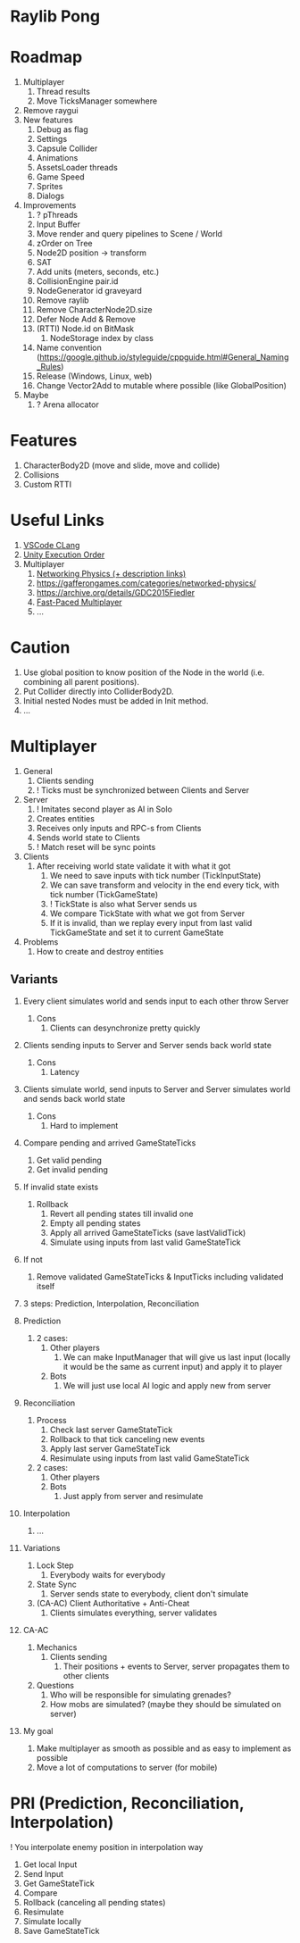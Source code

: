 # Raylib Pong

# Roadmap

1. Multiplayer
    1. Thread results
    1. Move TicksManager somewhere
1. Remove raygui
1. New features
    1. Debug as flag
    1. Settings
    1. Capsule Collider
    1. Animations
    1. AssetsLoader threads
    1. Game Speed
    1. Sprites
    1. Dialogs
1. Improvements
    1. ? pThreads
    1. Input Buffer
    1. Move render and query pipelines to Scene / World
    1. zOrder on Tree
    1. Node2D position -> transform
    1. SAT
    1. Add units (meters, seconds, etc.)
    1. CollisionEngine pair.id
    1. NodeGenerator id graveyard
    1. Remove raylib
    1. Remove CharacterNode2D.size
    1. Defer Node Add & Remove
    1. (RTTI) Node.id on BitMask
        1. NodeStorage index by class
    1. Name convention (https://google.github.io/styleguide/cppguide.html#General_Naming_Rules)
    1. Release (Windows, Linux, web)
    1. Change Vector2Add to mutable where possible (like GlobalPosition)
1. Maybe
    1. ? Arena allocator

# Features

1. CharacterBody2D (move and slide, move and collide)
1. Collisions
1. Custom RTTI

# Useful Links

1. [VSCode CLang](https://code.visualstudio.com/docs/cpp/config-clang-mac)
1. [Unity Execution Order](https://docs.unity3d.com/Manual/ExecutionOrder.html)
1. Multiplayer
    1. [Networking Physics (+ description links)](https://www.youtube.com/watch?v=9OjIDko1uzc)
    1. https://gafferongames.com/categories/networked-physics/
    1. https://archive.org/details/GDC2015Fiedler
    1. [Fast-Paced Multiplayer](https://www.gabrielgambetta.com/client-server-game-architecture.html)
    1. ...

# Caution

1. Use global position to know position of the Node in the world (i.e. combining all parent positions).
1. Put Collider directly into ColliderBody2D.
1. Initial nested Nodes must be added in Init method.
1. ...

# Multiplayer

1. General
    1. Clients sending
    1. ! Ticks must be synchronized between Clients and Server
1. Server
    1. ! Imitates second player as AI in Solo
    1. Creates entities
    1. Receives only inputs and RPC-s from Clients
    1. Sends world state to Clients
    1. ! Match reset will be sync points
1. Clients
    1. After receiving world state validate it with what it got
        1. We need to save inputs with tick number (TickInputState)
        1. We can save transform and velocity in the end every tick, with tick number (TickGameState)
        1. ! TickState is also what Server sends us
        1. We compare TickState with what we got from Server
        1. If it is invalid, than we replay every input from last valid TickGameState and set it to current GameState
1. Problems
    1. How to create and destroy entities


## Variants

1. Every client simulates world and sends input to each other throw Server
    1. Cons
        1. Clients can desynchronize pretty quickly
1. Clients sending inputs to Server and Server sends back world state
    1. Cons
        1. Latency
1. Clients simulate world, send inputs to Server and Server simulates world and sends back world state
    1. Cons
        1. Hard to implement



1. Compare pending and arrived GameStateTicks
    1. Get valid pending
    1. Get invalid pending
1. If invalid state exists
    1. Rollback
        1. Revert all pending states till invalid one
        1. Empty all pending states
        1. Apply all arrived GameStateTicks (save lastValidTick)
        1. Simulate using inputs from last valid GameStateTick
1. If not
    1. Remove validated GameStateTicks & InputTicks including validated itself


1. 3 steps: Prediction, Interpolation, Reconciliation
1. Prediction
    1. 2 cases:
        1. Other players
            1. We can make InputManager that will give us last input (locally it would be the same as current input) and apply it to player
        1. Bots
            1. We will just use local AI logic and apply new from server
1. Reconciliation
    1. Process
        1. Check last server GameStateTick
        1. Rollback to that tick canceling new events
        1. Apply last server GameStateTick
        1. Resimulate using inputs from last valid GameStateTick
    1. 2 cases:
        1. Other players
        1. Bots
            1. Just apply from server and resimulate
1. Interpolation
    1. ...



1. Variations
    1. Lock Step
        1. Everybody waits for everybody
    1. State Sync
        1. Server sends state to everybody, client don't simulate
    1. (CA-AC) Client Authoritative + Anti-Cheat
        1. Clients simulates everything, server validates


1. CA-AC
    1. Mechanics
        1. Clients sending
            1. Their positions + events to Server, server propagates them to other clients
    1. Questions
        1. Who will be responsible for simulating grenades?
        1. How mobs are simulated? (maybe they should be simulated on server)


1. My goal
    1. Make multiplayer as smooth as possible and as easy to implement as possible
    1. Move a lot of computations to server (for mobile)


# PRI (Prediction, Reconciliation, Interpolation)

! You interpolate enemy position in interpolation way

1. Get local Input
1. Send Input
1. Get GameStateTick
1. Compare
1. Rollback (canceling all pending states)
1. Resimulate
1. Simulate locally
1. Save GameStateTick